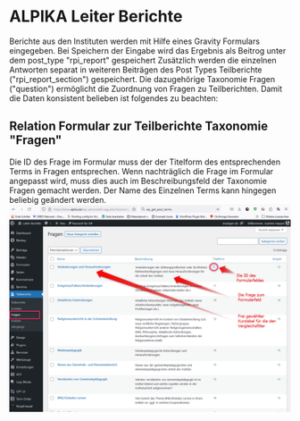 # ALPIKA Leiter Berichte

Berichte aus den Instituten werden mit Hilfe eines Gravity Formulars eingegeben. Bei Speichern der Eingabe wird das Ergebnis 
als Beitrog unter dem post_type "rpi_report" gespeichert Zusätzlich werden die einzelnen Antworten separat in weiteren
Beiträgen des Post Types Teilberichte ("rpi_report_section") gespeichert. 
Die dazugehörige Taxonomie Fragen ("question") ermöglicht die Zuordnung von Fragen zu Teilberichten.
Damit die Daten konsistent belieben ist folgendes zu beachten:

## Relation Formular zur Teilberichte Taxonomie "Fragen"
Die ID des Frage im Formular muss der der Titelform des entsprechenden Terms in Fragen entsprechen.
Wenn nachträglich die Frage im Formular angepasst wird, muss dies auch im Beschreibungsfeld der Taxonomie Fragen  gemacht werden.
Der Name des Einzelnen Terms kann hingegen beliebig geändert werden.
![screenshot-question.png](screenshot-question.png)

